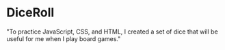 # DiceRoll
"To practice JavaScript, CSS, and HTML, I created a set of dice that will be useful for me when I play board games."
